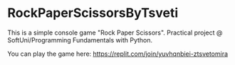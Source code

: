 # RockPaperScissorsByTsveti
This is a simple console game "Rock Paper Scissors". Practical project @ SoftUni/Programming Fundamentals with Python.

You can play the game here: https://replit.com/join/yuvhqnbiei-ztsvetomira
